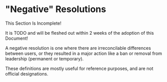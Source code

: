 # "Negative" Resolutions

<div class="warning">
This Section Is Incomplete! 

It is TODO and will be fleshed out within 2 weeks of the adoption of this Document!
</div>

A negative resolution is one where there are irreconcilable differences between users, or they resulted in a major action like a ban or removal from leadership (permanent or temporary).

These definitions are mostly useful for reference purposes, and are not official designations.